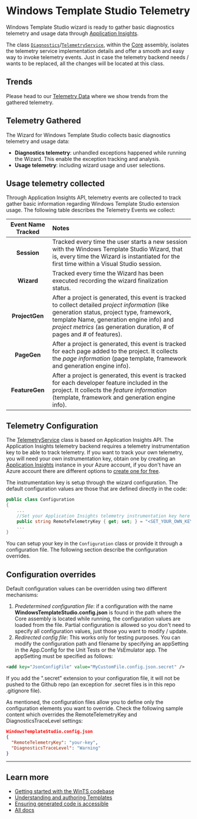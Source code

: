 # Windows Template Studio Telemetry

Windows Template Studio wizard is ready to gather basic diagnostics telemetry and usage data through [Application Insights](https://azure.microsoft.com/en-us/services/application-insights/).

The class [`Diagnostics`](code/src/Core/Diagnostics)/[`TelemetryService`](../code/src/Core/Diagnostics/TelemetryService.cs), within the [Core](../code/src/Core) assembly, isolates the telemetry service implementation details and offer a smooth and easy way to invoke telemetry events. Just in case the telemetry backend needs / wants to be replaced, all the changes will be located at this class.

## Trends

Please head to our [Telemetry Data](telemetryData.md) where we show trends from the gathered telemetry.

## Telemetry Gathered

The Wizard for Windows Template Studio collects basic diagnostics telemetry and usage data:

- **Diagnostics telemetry**: unhandled exceptions happened while running the Wizard. This enable the exception tracking and analysis.
- **Usage telemetry**: including wizard usage and user selections.

## Usage telemetry collected

Through Application Insights API, telemetry events are collected to track gather basic information regarding Windows Template Studio extension usage. The following table describes the Telemetry Events we collect:

|Event Name Tracked |Notes |
|:-------------:|:-----|
| **Session** | Tracked every time the user starts a new session with the Windows Template Studio Wizard, that is, every time the Wizard is instantiated for the first time within a Visual Studio session.|
| **Wizard** | Tracked every time the Wizard has been executed recording the wizard finalization status.|
| **ProjectGen** | After a project is generated, this event is tracked to collect detailed *project information* (like generation status, project type, framework, template Name, generation engine info) and *project metrics* (as generation duration, # of pages and # of features).|
| **PageGen** | After a project is generated, this event is tracked for each page added to the project. It collects the *page information* (page template, framework and generation engine info).|
| **FeatureGen** | After a project is generated, this event is tracked for each developer feature included in the project. It collects the *feature information* (template, framework and generation engine info).|

## Telemetry Configuration

The [TelemetryService](../code/src/Core/Diagnostics/TelemetryService.cs) class is based on Application Insights API. The Application Insights telemetry backend requires a telemetry instrumentation key to be able to track telemetry. If you want to track your own telemetry, you will need your own instrumentation key, obtain one by creating an [Application Insights](https://docs.microsoft.com/azure/application-insights/app-insights-asp-net) instance in your Azure account, if you don't have an Azure account there are different options to [create one for free](https://azure.microsoft.com/en-us/free/).

The instrumentation key is setup through the wizard configuration. The default configuration values are those that are defined directly in the code:

``` csharp
public class Configuration
{
    ...
    //Set your Application Insights telemetry instrumentation key here (configure it in a WindowsTemplateStudio.config.json located in the working folder).
    public string RemoteTelemetryKey { get; set; } = "<SET_YOUR_OWN_KEY>";
    ...
}
```

You can setup your key in the `Configuration` class or provide it through a configuration file. The following section describe the configuration overrides.

## Configuration overrides

Default configuration values can be overridden using two different mechanisms:

1. *Predetermined configuration file*: if a configuration with the name **WindowsTemplateStudio.config.json** is found in the path where the Core assembly is located while running, the configuration values are loaded from the file. Partial configuration is allowed so you don't need to specify all configuration values, just those you want to modify / update.
1. *Redirected config file*: This works only for testing purposes. You can modify the configuration path and filename by specifying an appSetting in the App.Config for the Unit Tests or the VsEmulator app. The appSetting must be specified as follows:

``` xml
<add key="JsonConfigFile" value="MyCustomFile.config.json.secret" />

```

If you add the ".secret" extension to your configuration file, it will not be pushed to the Github repo (an exception for .secret files is in this repo .gitignore file).

As mentioned, the configuration files allow you to define only the configuration elements you want to override. Check the following sample content which overrides the RemoteTelemetryKey and DiagnosticsTraceLevel settings:

``` json
WindowsTemplateStudio.config.json
{
  "RemoteTelemetryKey": "your-key",
  "DiagnosticsTraceLevel": "Warning"
}
```

---

## Learn more

- [Getting started with the WinTS codebase](./getting-started-developers.md)
- [Understanding and authoring Templates](./templates.md)
- [Ensuring generated code is accessible](./accessibility.md)
- [All docs](./readme.md)
